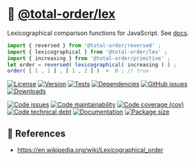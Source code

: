 :dango: [@total-order/lex](https://total-order.github.io/lex)
==

Lexicographical comparison functions for JavaScript.
See [docs](https://total-order.github.io/lex/index.html).

```js
import { reversed } from '@total-order/reversed' ;
import { lexicographical } from '@total-order/lex' ;
import { increasing } from '@total-order/primitive' ;
let order = reversed( lexicographical( increasing ) ) ;
order( [ 1 , 1 ] , [ 1 , 2 ] )  >  0 ; // true
```

[![License](https://img.shields.io/github/license/total-order/lex.svg)](https://raw.githubusercontent.com/total-order/lex/main/LICENSE)
[![Version](https://img.shields.io/npm/v/@total-order/lex.svg)](https://www.npmjs.org/package/@total-order/lex)
[![Tests](https://img.shields.io/github/workflow/status/total-order/lex/ci:test?event=push&label=tests)](https://github.com/total-order/lex/actions/workflows/ci:test.yml?query=branch:main)
[![Dependencies](https://img.shields.io/librariesio/github/total-order/lex.svg)](https://github.com/total-order/lex/network/dependencies)
[![GitHub issues](https://img.shields.io/github/issues/total-order/lex.svg)](https://github.com/total-order/lex/issues)
[![Downloads](https://img.shields.io/npm/dm/@total-order/lex.svg)](https://www.npmjs.org/package/@total-order/lex)

[![Code issues](https://img.shields.io/codeclimate/issues/total-order/lex.svg)](https://codeclimate.com/github/total-order/lex/issues)
[![Code maintainability](https://img.shields.io/codeclimate/maintainability/total-order/lex.svg)](https://codeclimate.com/github/total-order/lex/trends/churn)
[![Code coverage (cov)](https://img.shields.io/codecov/c/gh/total-order/lex/main.svg)](https://codecov.io/gh/total-order/lex)
[![Code technical debt](https://img.shields.io/codeclimate/tech-debt/total-order/lex.svg)](https://codeclimate.com/github/total-order/lex/trends/technical_debt)
[![Documentation](https://total-order.github.io/lex/badge.svg)](https://total-order.github.io/lex/source.html)
[![Package size](https://img.shields.io/bundlephobia/minzip/@total-order/lex)](https://bundlephobia.com/result?p=@total-order/lex)

## :scroll: References

  - https://en.wikipedia.org/wiki/Lexicographical_order

